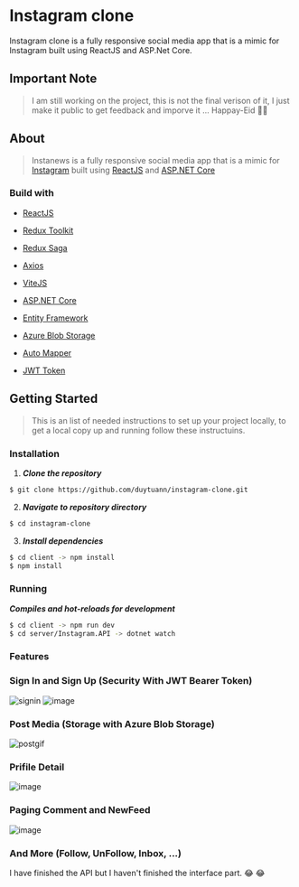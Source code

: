 <h1>Instagram clone</h1>

Instagram clone is a fully responsive social media app that is a mimic for Instagram built using ReactJS and ASP.Net Core.

## Important Note
> I am still working on the project, this is not the final verison of it, I just make it public to get feedback and imporve it ... Happay-Eid 🎉🐏

## About
> Instanews is a fully responsive social media app that is a mimic for [Instagram](https://www.instagram.com/) built using [ReactJS](https://reactjs.org/) and [ASP.NET Core](https://dotnet.microsoft.com/en-us/apps/aspnet)

### Build with
- [ReactJS](https://reactjs.org/)
- [Redux Toolkit](https://redux-toolkit.js.org/)
- [Redux Saga](https://redux-saga.js.org/)
- [Axios](https://github.com/axios/axios)
- [ViteJS](https://vitejs.dev/)

- [ASP.NET Core](https://dotnet.microsoft.com/en-us/apps/aspnet)
- [Entity Framework](https://docs.microsoft.com/en-us/ef/)
- [Azure Blob Storage](https://azure.microsoft.com/en-us/services/storage/blobs/)
- [Auto Mapper](https://automapper.org/)
- [JWT Token](https://jwt.io/)

## Getting Started
> This is an list of needed instructions to set up your project locally, to get a local copy up and running follow these instructuins.

### Installation

1. **_Clone the repository_**

```sh
$ git clone https://github.com/duytuann/instagram-clone.git
```
2. **_Navigate to repository directory_**
```sh
$ cd instagram-clone
```

3. **_Install dependencies_**

```sh
$ cd client -> npm install
$ npm install
```


### Running

**_Compiles and hot-reloads for development_**
```sh
$ cd client -> npm run dev
$ cd server/Instagram.API -> dotnet watch
```

### Features

### Sign In and Sign Up (Security With JWT Bearer Token)

![signin](https://user-images.githubusercontent.com/95377982/185363735-37feac8a-ffb5-433a-b2ed-40dcf1cd3086.gif)
![image](https://user-images.githubusercontent.com/95377982/185367659-e7a30a28-20bc-4afe-afae-7709871c4d5e.png)


### Post Media (Storage with Azure Blob Storage)

![postgif](https://user-images.githubusercontent.com/95377982/185365502-c4b7127b-9271-4ea3-9f53-e5aaf2e92fae.gif)

### Prifile Detail

![image](https://user-images.githubusercontent.com/95377982/185367466-7c887f62-2441-417f-9b93-184032ca0bf8.png)

### Paging Comment and NewFeed

![image](https://user-images.githubusercontent.com/95377982/185366255-cdd4c1d7-1f89-4715-a813-44792d7b6359.png)

### And More (Follow, UnFollow, Inbox, ...) 

I have finished the API but I haven't finished the interface part. :joy: :joy:

